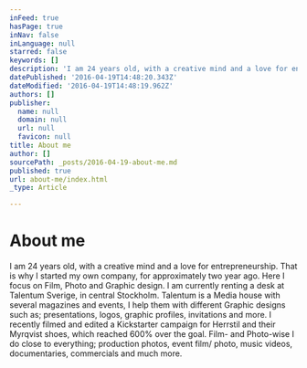 ```yaml
---
inFeed: true
hasPage: true
inNav: false
inLanguage: null
starred: false
keywords: []
description: 'I am 24 years old, with a creative mind and a love for entrepreneurship. That is why I started my own company, for approximately two year ago. Here I focus on Film, Photo and Graphic design. I am currently renting a desk at Talentum Sverige, in central Stockholm. Talentum is a Media house with several magazines and events, I help them with different Graphic designs such as; presentations, logos, graphic profiles, invitations and more. I recently filmed and edited a Kickstarter campaign for Herrstil and their Myrqvist shoes, which reached 600% over the goal. Film- and Photo-wise I do close to everything; production photos, event film/ photo, music videos, documentaries, commercials and much more.'
datePublished: '2016-04-19T14:48:20.343Z'
dateModified: '2016-04-19T14:48:19.962Z'
authors: []
publisher:
  name: null
  domain: null
  url: null
  favicon: null
title: About me
author: []
sourcePath: _posts/2016-04-19-about-me.md
published: true
url: about-me/index.html
_type: Article

---
```

# About me

I am 24 years old, with a creative mind and a love for entrepreneurship. That is why I started my own company, for approximately two year ago. Here I focus on Film, Photo and Graphic design. I am currently renting a desk at Talentum Sverige, in central Stockholm. Talentum is a Media house with several magazines and events, I help them with different Graphic designs such as; presentations, logos, graphic profiles, invitations and more. I recently filmed and edited a Kickstarter campaign for Herrstil and their Myrqvist shoes, which reached 600% over the goal. Film- and Photo-wise I do close to everything; production photos, event film/ photo, music videos, documentaries, commercials and much more.